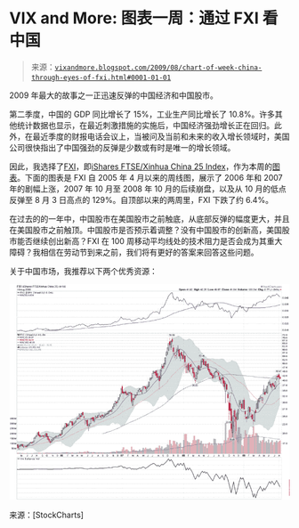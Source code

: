<!--yml

分类：未分类

日期：2024-05-18 17:33:37

-->

# VIX and More: 图表一周：通过 FXI 看中国

> 来源：[`vixandmore.blogspot.com/2009/08/chart-of-week-china-through-eyes-of-fxi.html#0001-01-01`](http://vixandmore.blogspot.com/2009/08/chart-of-week-china-through-eyes-of-fxi.html#0001-01-01)

2009 年最大的故事之一正迅速反弹的中国经济和中国股市。

第二季度，中国的 GDP 同比增长了 15%，工业生产同比增长了 10.8%。许多其他统计数据也显示，在最近刺激措施的实施后，中国经济强劲增长正在回归。此外，在最近季度的财报电话会议上，当被问及当前和未来的收入增长领域时，美国公司很快指出了中国强劲的反弹是少数或有时是唯一的增长领域。

因此，我选择了[FXI](http://vixandmore.blogspot.com/search/label/FXI)，即[iShares FTSE/Xinhua China 25 Index](http://www.ishares.com/product_info/fund/overview/FXI.htm)，作为本周的[图表](http://vixandmore.blogspot.com/search/label/chart%20of%20the%20week)。下面的图表是 FXI 自 2005 年 4 月以来的周线图，展示了 2006 年和 2007 年的剧幅上涨，2007 年 10 月至 2008 年 10 月的后续崩盘，以及从 10 月的低点反弹至 8 月 3 日高点的 129%。自顶部以来的两周里，FXI 下跌了约 6.4%。

在过去的的一年中，中国股市在美国股市之前触底，从底部反弹的幅度更大，并且在美国股市之前触顶。中国股市是否预示着调整？没有中国股市的创新高，美国股市能否继续创出新高？FXI 在 100 周移动平均线处的技术阻力是否会成为其重大障碍？我相信在劳动节到来之前，我们将有更好的答案来回答这些问题。

关于中国市场，我推荐以下两个优秀资源：

![](img/76e5c18ac096c3bb50ed5fb0a48fd6e4.png)

来源：[StockCharts]

